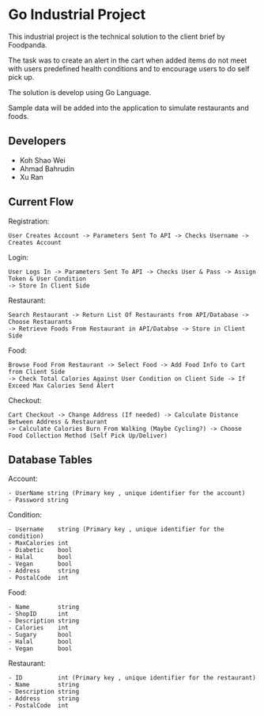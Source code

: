 # Go Industrial Project
This industrial project is the technical solution to the client brief by Foodpanda.

The task was to create an alert in the cart when added items do not meet with users predefined health conditions and to encourage users to do self pick up.

The solution is develop using Go Language.

Sample data will be added into the application to simulate restaurants and foods.

## Developers
- Koh Shao Wei
- Ahmad Bahrudin
- Xu Ran

## Current Flow

Registration:
```
User Creates Account -> Parameters Sent To API -> Checks Username -> Creates Account
```
Login:
```
User Logs In -> Parameters Sent To API -> Checks User & Pass -> Assign Token & User Condition
-> Store In Client Side
```
Restaurant:
```
Search Restaurant -> Return List Of Restaurants from API/Database -> Choose Restaurants 
-> Retrieve Foods From Restaurant in API/Databse -> Store in Client Side
```
Food:
```
Browse Food From Restaurant -> Select Food -> Add Food Info to Cart from Client Side 
-> Check Total Calories Against User Condition on Client Side -> If Exceed Max Calories Send Alert
```
Checkout:
```
Cart Checkout -> Change Address (If needed) -> Calculate Distance Between Address & Restaurant 
-> Calculate Calories Burn From Walking (Maybe Cycling?) -> Choose Food Collection Method (Self Pick Up/Deliver)
```

## Database Tables

Account:

    - UserName string (Primary key , unique identifier for the account)
    - Password string

Condition:

    - Username    string (Primary key , unique identifier for the condition)
    - MaxCalories int
    - Diabetic    bool
    - Halal       bool
    - Vegan       bool
    - Address     string
    - PostalCode  int

Food:

    - Name        string
    - ShopID      int
    - Description string
    - Calories    int
    - Sugary      bool
    - Halal       bool
    - Vegan       bool

Restaurant:

    - ID          int (Primary key , unique identifier for the restaurant)
    - Name        string
    - Description string
    - Address     string
    - PostalCode  int
